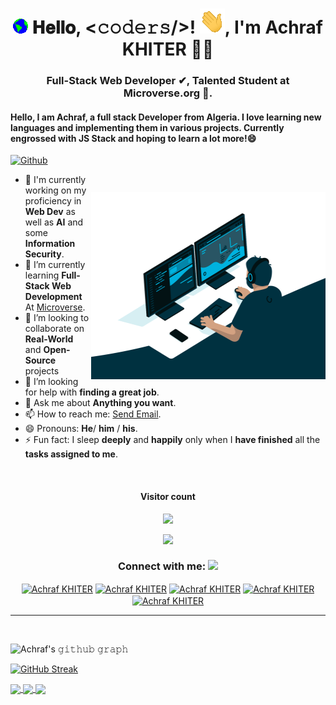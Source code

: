 <h1 align="center">  
  <img src="./ressources/Earth.gif" width="24px">
  𝐇𝐞𝐥𝐥𝐨, &lt;𝚌𝚘𝚍𝚎𝚛𝚜/&gt;!
  <img src="./ressources/Hi.gif" width="40px" />, I'm Achraf KHITER 👨‍💻</h1>
<h3 align="center">Full-Stack Web Developer ✔, Talented Student at Microverse.org 🌟. <br>
</h3>

<h4>Hello, I am Achraf, a full stack Developer from Algeria. I love learning new languages and implementing them in various projects. Currently engrossed with JS Stack and hoping to learn a lot more!😄</h2>

[![Github](https://img.shields.io/github/followers/khitermedachraf?label=Follow&style=social)](https://github.com/khitermedachraf)

<p><a href="./ressources/code.gif">
  <img align="right" src="./ressources/code.gif" style="width:375px;height:300px;margin-top:2em;"/>
</a></p>

- 🔭 I'm currently working on my proficiency in **Web Dev** as well as **AI** and some **Information Security**.
- 🌱 I’m currently learning **Full-Stack Web Development** At [Microverse](https://www.microverse.org/).
- 👯 I’m looking to collaborate on **Real-World** and **Open-Source** projects
- 🤔 I’m looking for help with **finding a great job**.
- 💬 Ask me about **Anything you want**.
- 📫 How to reach me: <a href="mailto:khiter.med7@gmail.com">Send Email</a>.
- 😄 Pronouns: **He**/ **him** / **his**.
- ⚡ Fun fact: I sleep **deeply** and **happily** only when I **have finished** all the **tasks assigned to me**.
<br>
<h4 align="center">Visitor count</h4>   
<p align="center"><img src="https://profile-counter.glitch.me/khitermedachraf/count.svg" /></p>
<p align="center"><img src="https://wakatime.com/badge/user/8aadce2e-cb76-4623-8f50-95a1db506f0a.svg" /></p>

<h3 align="center">Connect with me:
<img src='https://raw.githubusercontent.com/ShahriarShafin/ShahriarShafin/main/Assets/handshake.gif' width="100px">
</h3>
<p align="center">
  <a href="https://www.linkedin.com/in/khitermed//" target="blank"><img align="center"
      src="https://raw.githubusercontent.com/rahuldkjain/github-profile-readme-generator/master/src/images/icons/Social/linked-in-alt.svg"
      alt="Achraf KHITER" height="30" width="40" /></a>
    <a href="https://www.hackerrank.com/khiter_med7?hr_r=1" target="blank"><img align="center"
      src="https://raw.githubusercontent.com/rahuldkjain/github-profile-readme-generator/master/src/images/icons/Social/hackerrank.svg"
      alt="Achraf KHITER" height="30" width="40" /></a>
    <a href="https://www.instagram.com/khitermed07/" target="blank"><img align="center"
      src="https://raw.githubusercontent.com/rahuldkjain/github-profile-readme-generator/master/src/images/icons/Social/instagram.svg"
      alt="Achraf KHITER" height="30" width="40" /></a>
  <a href="https://www.facebook.com/achraf.khiter.750" target="blank"><img align="center"
      src="https://raw.githubusercontent.com/rahuldkjain/github-profile-readme-generator/master/src/images/icons/Social/facebook.svg"
      alt="Achraf KHITER" height="30" width="40" /></a>
 <a href="https://twitter.com/AchrafKhiter" target="blank"><img align="center"
      src="https://raw.githubusercontent.com/rahuldkjain/github-profile-readme-generator/master/src/images/icons/Social/twitter.svg"
      alt="Achraf KHITER" height="30" width="40" /></a>
</p>

---

<br />

 ![Achraf's 𝚐𝚒𝚝𝚑𝚞𝚋 𝚐𝚛𝚊𝚙𝚑](https://activity-graph.herokuapp.com/graph?username=khitermedachraf&theme=material-palenight&hide_border=false&area=true)

[![GitHub Streak](http://github-readme-streak-stats.herokuapp.com?user=khitermedachraf&theme=tokyonight&date_format=M%20j%5B%2C%20Y%5D)](https://git.io/streak-stats)

<a href="https://github.com/khitermedachraf/">
  <img align="center" src="https://github-readme-stats.vercel.app/api?username=khitermedachraf&count_private=true&show_icons=true&hide_border=false&langs_count=6&hide=python&theme=tokyonight" />
</a>
<a href="https://github.com/khitermedachraf/">
  <img align="center" src="https://github-readme-stats.vercel.app/api/top-langs/?username=khitermedachraf&layout=compact&hide_border=false&theme=tokyonight&hide=python,pawn,assembly,pascal&langs_count=7" />
</a>
<a href="https://wakatime.com/@khitermedachraf">
  <img align="center" src="https://github-readme-stats.vercel.app/api/wakatime?username=khitermedachraf&layout=compact&hide_border=false&theme=tokyonight" />
</a>
